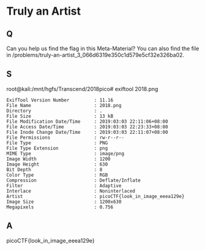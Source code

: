 
# Truly an Artist

## Q

Can you help us find the flag in this Meta-Material? You can also find the file in /problems/truly-an-artist_3_066d6319e350c1d579e5cf32e326ba02.

## S

root@kali:/mnt/hgfs/Transcend/2018pico# exiftool 2018.png
```
ExifTool Version Number         : 11.16
File Name                       : 2018.png
Directory                       : .
File Size                       : 13 kB
File Modification Date/Time     : 2019:03:03 22:11:06+08:00
File Access Date/Time           : 2019:03:03 22:23:33+08:00
File Inode Change Date/Time     : 2019:03:03 22:11:07+08:00
File Permissions                : rw-r--r--
File Type                       : PNG
File Type Extension             : png
MIME Type                       : image/png
Image Width                     : 1200
Image Height                    : 630
Bit Depth                       : 8
Color Type                      : RGB
Compression                     : Deflate/Inflate
Filter                          : Adaptive
Interlace                       : Noninterlaced
Artist                          : picoCTF{look_in_image_eeea129e}
Image Size                      : 1200x630
Megapixels                      : 0.756
```



## A

picoCTF{look_in_image_eeea129e}



